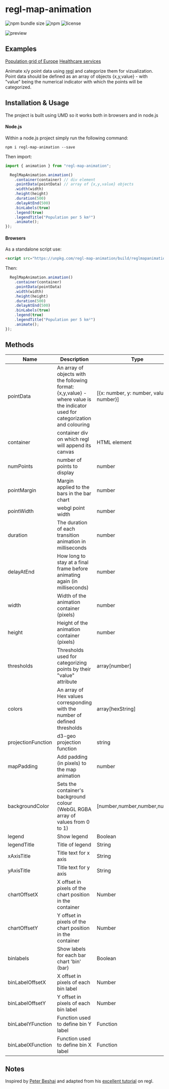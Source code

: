 # regl-map-animation

![npm bundle size](https://img.shields.io/bundlephobia/min/regl-map-animation)
![npm](https://img.shields.io/npm/v/regl-map-animation)
![license](https://img.shields.io/badge/license-EUPL-success)

<div>
<img src="assets/images/optimized.gif" alt="preview"/>
<div>

## Examples

[Population grid of Europe](https://eurostat.github.io/regl-map-animation/examples/population/)
[Healthcare services](https://eurostat.github.io/regl-map-animation/examples/population/)

Animate x/y point data using [regl](https://github.com/regl-project/regl) and categorize them for vizualization. Point data should be defined as an array of objects {x,y,value} - with "value" being the numerical indicator with which the points will be categorized.

## Installation & Usage

The project is built using UMD so it works both in browsers and in node.js

#### Node.js

Within a node.js project simply run the following command:

`npm i regl-map-animation --save`

Then import:

```javascript
import { animation } from "regl-map-animation";

  ReglMapAnimation.animation()
    .container(container) // div element
    .pointData(pointData) // array of {x,y,value} objects
    .width(width)
    .height(height)
    .duration(500)
    .delayAtEnd(500)
    .binLabels(true)
    .legend(true)
    .legendTitle("Population per 5 km²")
    .animate();
});
```

#### Browsers

As a standalone script use:

```html
<script src="https://unpkg.com/regl-map-animation/build/reglmapanimation.js"></script>
```

Then:

```javascript
  ReglMapAnimation.animation()
    .container(container)
    .pointData(pointData)
    .width(width)
    .height(height)
    .duration(500)
    .delayAtEnd(500)
    .binLabels(true)
    .legend(true)
    .legendTitle("Population per 5 km²")
    .animate();
});
```

## Methods

| Name               | Description                                                                                                                     | Type                                    | Required | Default                                                              |
| ------------------ | ------------------------------------------------------------------------------------------------------------------------------- | --------------------------------------- | -------- | -------------------------------------------------------------------- |
| pointData          | An array of objects with the following format: {x,y,value} - where value is the indicator used for categorization and colouring | [{x: number, y: number, value: number}] | True     |                                                                      |
| container          | container div on which regl will append its canvas                                                                              | HTML element                            | False    | document.body                                                        |
| numPoints          | number of points to display                                                                                                     | number                                  | False    | pointData.length                                                     |
| pointMargin        | Margin applied to the bars in the bar chart                                                                                     | number                                  | False    | 1                                                                    |
| pointWidth         | webgl point width                                                                                                               | number                                  | False    | 1                                                                    |
| duration           | The duration of each transition animation in milliseconds                                                                       | number                                  | False    | 5000                                                                 |
| delayAtEnd         | How long to stay at a final frame before animating again (in milliseconds)                                                      | number                                  | False    | 0                                                                    |
| width              | Width of the animation container (pixels)                                                                                       | number                                  | False    | window.innerWidth                                                    |
| height             | Height of the animation container (pixels)                                                                                      | number                                  | False    | window.innerHeight                                                   |
| thresholds         | Thresholds used for categorizing points by their "value" attribute                                                              | array[number]                           | False    |                                                                      |
| colors             | An array of Hex values corresponding with the number of defined thresholds                                                      | array[hexString]                        | False    |                                                                      |
| projectionFunction | d3-geo projection function                                                                                                      | string                                  | False    | generates x and y scales based on the extents of the x/y data        |
| mapPadding         | Add padding (in pixels) to the map animation                                                                                    | number                                  | False    |
| backgroundColor    | Sets the container's background colour (WebGL RGBA array of values from 0 to 1)                                                 | [number,number,number,number]           | False    | [1,1,1,1] (white)                                                    |
| legend             | Show legend                                                                                                                     | Boolean                                 | False    | True                                                                 |
| legendTitle        | Title of legend                                                                                                                 | String                                  | False    | null                                                                 |
| xAxisTitle         | Title text for x axis                                                                                                           | String                                  | False    | null                                                                 |
| yAxisTitle         | Title text for y axis                                                                                                           | String                                  | False    | null                                                                 |
| chartOffsetX       | X offset in pixels of the chart position in the container                                                                       | Number                                  | False    | 100                                                                  |
| chartOffsetY       | Y offset in pixels of the chart position in the container                                                                       | Number                                  | False    | -150                                                                 |
| binlabels          | Show labels for each bar chart 'bin' (bar)                                                                                      | Boolean                                 | False    | True                                                                 |
| binLabelOffsetX    | X offset in pixels of each bin label                                                                                            | Number                                  | False    | 40                                                                   |
| binLabelOffsetY    | Y offset in pixels of each bin label                                                                                            | Number                                  | False    | -30                                                                  |
| binLabelYFunction  | Function used to define bin Y label                                                                                             | Function                                | False    | (bin) => Math.round(bin.binCount)                                    |
| binLabelXFunction  | Function used to define bin X label                                                                                             | Function                                | False    | Returns threhold labels in the form of: threshold "to" nextThreshold |


## Notes

Inspired by [Peter Beshai](https://peterbeshai.com/) and adapted from his [excellent tutorial](https://peterbeshai.com/blog/2017-05-26-beautifully-animate-points-with-webgl-and-regl/) on regl.
